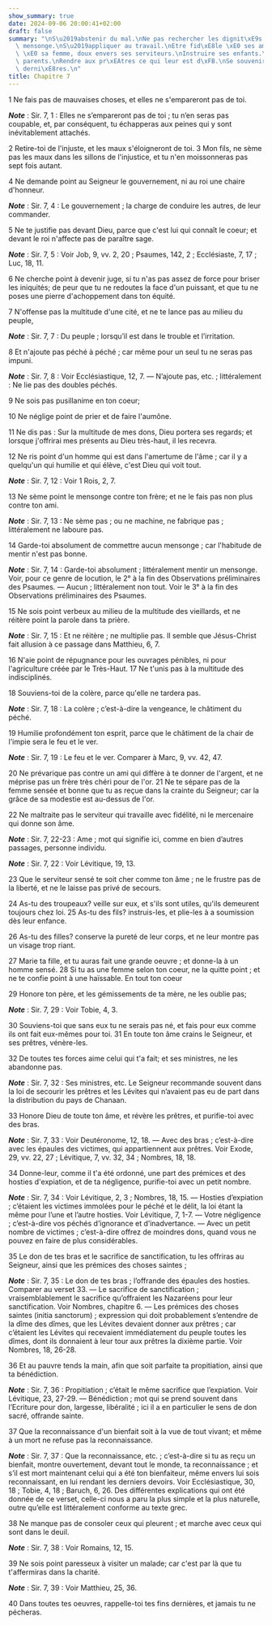 ```yaml
---
show_summary: true
date: 2024-09-06 20:00:41+02:00
draft: false
summary: "\nS\u2019abstenir du mal.\nNe pas rechercher les dignit\xE9s.\nFuir tout\
  \ mensonge.\nS\u2019appliquer au travail.\nEtre fid\xE8le \xE0 ses amis, attach\xE9\
  \ \xE0 sa femme, doux envers ses serviteurs.\nInstruire ses enfants.\nHonorer ses\
  \ parents.\nRendre aux pr\xEAtres ce qui leur est d\xFB.\nSe souvenir de ses fins\
  \ derni\xE8res.\n"
title: Chapitre 7
---
```





1 Ne fais pas de mauvaises choses, et elles ne s'empareront pas de toi.

***Note*** :  Sir. 7, 1 : Elles ne s’empareront pas de toi ; tu n’en seras pas coupable, et, par conséquent, tu échapperas aux peines qui y sont inévitablement attachés.

2 Retire-toi de l'injuste, et les maux s'éloigneront de toi. 3 Mon fils, ne sème pas les maux dans les sillons de l'injustice, et tu n'en moissonneras pas sept fois autant.


4 Ne demande point au Seigneur le gouvernement, ni au roi une chaire d'honneur.

***Note*** :  Sir. 7, 4 : Le gouvernement ; la charge de conduire les autres, de leur commander.

5 Ne te justifie pas devant Dieu, parce que c'est lui qui connaît le coeur; et devant le roi n'affecte pas de paraître sage.

***Note*** :  Sir. 7, 5 : Voir Job, 9, vv. 2, 20 ; Psaumes, 142, 2 ; Ecclésiaste, 7, 17 ; Luc, 18, 11.


6 Ne cherche point à devenir juge, si tu n'as pas assez de force pour briser les iniquités; de peur que tu ne redoutes la face d'un puissant, et que tu ne poses une pierre d'achoppement dans ton équité.


7 N'offense pas la multitude d'une cité, et ne te lance pas au milieu du peuple,

***Note*** :  Sir. 7, 7 : Du peuple ; lorsqu’il est dans le trouble et l’irritation.


8 Et n'ajoute pas péché à péché ; car même pour un seul tu ne seras pas impuni.

***Note*** :  Sir. 7, 8 : Voir Ecclésiastique, 12, 7. ― N’ajoute pas, etc. ; littéralement : Ne lie pas des doubles péchés.

9 Ne sois pas pusillanime en ton coeur;


10 Ne néglige point de prier et de faire l'aumône.


11 Ne dis pas : Sur la multitude de mes dons, Dieu portera ses regards; et lorsque j'offrirai mes présents au Dieu très-haut, il les recevra.


12 Ne ris point d'un homme qui est dans l'amertume de l'âme ; car il y a quelqu'un qui humilie et qui élève, c'est Dieu qui voit tout.

***Note*** :  Sir. 7, 12 : Voir 1 Rois, 2, 7.

13 Ne sème point le mensonge contre ton frère; et ne le fais pas non plus contre ton ami.

***Note*** :  Sir. 7, 13 : Ne sème pas ; ou ne machine, ne fabrique pas ; littéralement ne laboure pas.


14 Garde-toi absolument de commettre aucun mensonge ; car l'habitude de mentir n'est pas bonne.

***Note*** :  Sir. 7, 14 : Garde-toi absolument ; littéralement mentir un mensonge. Voir, pour ce genre de locution, le 2° à la fin des Observations préliminaires des Psaumes. ― Aucun ; littéralement non tout. Voir le 3° à la fin des Observations préliminaires des Psaumes.


15 Ne sois point verbeux au milieu de la multitude des vieillards, et ne réitère point la parole dans ta prière.

***Note*** :  Sir. 7, 15 : Et ne réitère ; ne multiplie pas. Il semble que Jésus-Christ fait allusion à ce passage dans Matthieu, 6, 7.


16 N'aie point de répugnance pour les ouvrages pénibles, ni pour l'agriculture créée par le Très-Haut. 17 Ne t'unis pas à la multitude des indisciplinés.


18 Souviens-toi de la colère, parce qu'elle ne tardera pas.

***Note*** :  Sir. 7, 18 : La colère ; c’est-à-dire la vengeance, le châtiment du péché.


19 Humilie profondément ton esprit, parce que le châtiment de la chair de l'impie sera le feu et le ver.

***Note*** :  Sir. 7, 19 : Le feu et le ver. Comparer à Marc, 9, vv. 42, 47.


20 Ne prévarique pas contre un ami qui diffère à te donner de l'argent, et ne méprise pas un frère très chéri pour de l'or. 21 Ne te sépare pas de la femme sensée et bonne que tu as reçue dans la crainte du Seigneur; car la grâce de sa modestie est au-dessus de l'or.


22 Ne maltraite pas le serviteur qui travaille avec fidélité, ni le mercenaire qui donne son âme.

***Note*** :  Sir. 7, 22-23 : Ame ; mot qui signifie ici, comme en bien d’autres passages, personne individu.

***Note*** :  Sir. 7, 22 : Voir Lévitique, 19, 13.


23 Que le serviteur sensé te soit cher comme ton âme ; ne le frustre pas de la liberté, et ne le laisse pas privé de secours.


24 As-tu des troupeaux? veille sur eux, et s'ils sont utiles, qu'ils demeurent toujours chez loi. 25 As-tu des fils? instruis-les, et plie-les à a soumission dès leur enfance.


26 As-tu des filles? conserve la pureté de leur corps, et ne leur montre pas un visage trop riant.


27 Marie ta fille, et tu auras fait une grande oeuvre ; et donne-la à un homme sensé. 28 Si tu as une femme selon ton coeur, ne la quitte point ; et ne te confie point à une haïssable. En tout ton coeur


29 Honore ton père, et les gémissements de ta mère, ne les oublie pas;

***Note*** :  Sir. 7, 29 : Voir Tobie, 4, 3.

30 Souviens-toi que sans eux tu ne serais pas né, et fais pour eux comme ils ont fait eux-mêmes pour toi. 31 En toute ton âme crains le Seigneur, et ses prêtres, vénère-les.


32 De toutes tes forces aime celui qui t'a fait; et ses ministres, ne les abandonne pas.

***Note*** :  Sir. 7, 32 : Ses ministres, etc. Le Seigneur recommande souvent dans la loi de secourir les prêtres et les Lévites qui n’avaient pas eu de part dans la distribution du pays de Chanaan.

33 Honore Dieu de toute ton âme, et révère les prêtres, et purifie-toi avec des bras.

***Note*** :  Sir. 7, 33 : Voir Deutéronome, 12, 18. ― Avec des bras ; c’est-à-dire avec les épaules des victimes, qui appartiennent aux prêtres. Voir Exode, 29, vv. 22, 27 ; Lévitique, 7, vv. 32, 34 ; Nombres, 18, 18.

34 Donne-leur, comme il t'a été ordonné, une part des prémices et des hosties d'expiation, et de ta négligence, purifie-toi avec un petit nombre.

***Note*** :  Sir. 7, 34 : Voir Lévitique, 2, 3 ; Nombres, 18, 15. ― Hosties d’expiation ; c’étaient les victimes immolées pour le péché et le délit, la loi étant la même pour l’une et l’autre hosties. Voir Lévitique, 7, 1-7. ― Votre négligence ; c’est-à-dire vos péchés d’ignorance et d’inadvertance. ― Avec un petit nombre de victimes ; c’est-à-dire offrez de moindres dons, quand vous ne pouvez en faire de plus considérables.

35 Le don de tes bras et le sacrifice de sanctification, tu les offriras au Seigneur, ainsi que les prémices des choses saintes ;

***Note*** :  Sir. 7, 35 : Le don de tes bras ; l’offrande des épaules des hosties. Comparer au verset 33. ― Le sacrifice de sanctification ; vraisemblablement le sacrifice qu’offraient les Nazaréens pour leur sanctification. Voir Nombres, chapitre 6. ― Les prémices des choses saintes (initia sanctorum) ; expression qui doit probablement s’entendre de la dîme des dîmes, que les Lévites devaient donner aux prêtres ; car c’étaient les Lévites qui recevaient immédiatement du peuple toutes les dîmes, dont ils donnaient à leur tour aux prêtres la dixième partie. Voir Nombres, 18, 26-28.

36 Et au pauvre tends la main, afin que soit parfaite ta propitiation, ainsi que ta bénédiction.

***Note*** :  Sir. 7, 36 : Propitiation ; c’était le même sacrifice que l’expiation. Voir Lévitique, 23, 27-29. ― Bénédiction ; mot qui se prend souvent dans l’Ecriture pour don, largesse, libéralité ; ici il a en particulier le sens de don sacré, offrande sainte.

37 Que la reconnaissance d'un bienfait soit à la vue de tout vivant; et même à un mort ne refuse pas la reconnaissance.

***Note*** :  Sir. 7, 37 : Que la reconnaissance, etc. ; c’est-à-dire si tu as reçu un bienfait, montre ouvertement, devant tout le monde, ta reconnaissance ; et s’il est mort maintenant celui qui a été ton bienfaiteur, même envers lui sois reconnaissant, en lui rendant les derniers devoirs. Voir Ecclésiastique, 30, 18 ; Tobie, 4, 18 ; Baruch, 6, 26. Des différentes explications qui ont été donnée de ce verset, celle-ci nous a paru la plus simple et la plus naturelle, outre qu’elle est littéralement conforme au texte grec.

38 Ne manque pas de consoler ceux qui pleurent ; et marche avec ceux qui sont dans le deuil.

***Note*** :  Sir. 7, 38 : Voir Romains, 12, 15.

39 Ne sois point paresseux à visiter un malade; car c'est par là que tu t'affermiras dans la charité.

***Note*** :  Sir. 7, 39 : Voir Matthieu, 25, 36.

40 Dans toutes tes oeuvres, rappelle-toi tes fins dernières, et jamais tu ne pécheras.

